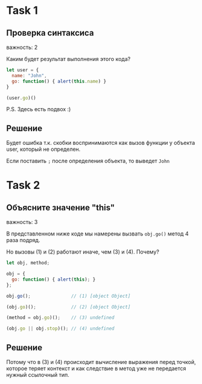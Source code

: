 # Task 1
## Проверка синтаксиса
важность: 2

Каким будет результат выполнения этого кода?
```js
let user = {
  name: "John",
  go: function() { alert(this.name) }
}

(user.go)()
```
P.S. Здесь есть подвох :)

## Решение

Будет ошибка т.к. скобки воспринимаются как вызов функции у объекта user, который не определен.

Если поставить `;` после определения объекта, то выведет `John`

# Task 2
## Объясните значение "this"
важность: 3

В представленном ниже коде мы намерены вызвать `obj.go()` метод 4 раза подряд.

Но вызовы (1) и (2) работают иначе, чем (3) и (4). Почему?
```js
let obj, method;

obj = {
  go: function() { alert(this); }
};

obj.go();               // (1) [object Object]

(obj.go)();             // (2) [object Object]

(method = obj.go)();    // (3) undefined

(obj.go || obj.stop)(); // (4) undefined
```

## Решение
Потому что в (3) и (4) происходит вычисление выражения перед точкой, которое теряет контекст и как следствие в метод уже не передается нужный ссылочный тип.
